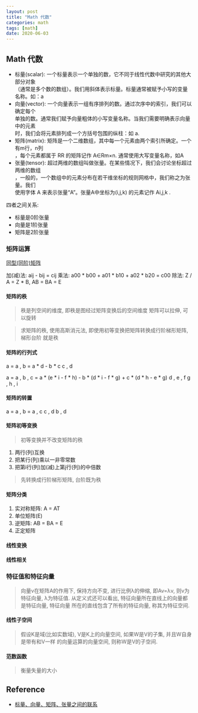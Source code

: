 ```yaml
---
layout: post
title: "Math 代数"
categories: math
tags: [math]
date: 2020-06-03
---
```


## Math 代数

* 标量(scalar): 一个标量表示一个单独的数，它不同于线性代数中研究的其他大部分对象  
    （通常是多个数的数组）。我们用斜体表示标量。标量通常被赋予小写的变量名称。如：a  
* 向量(vector): 一个向量表示一组有序排列的数。通过次序中的索引，我们可以确定每个  
    单独的数。通常我们赋予向量粗体的小写变量名称。当我们需要明确表示向量中的元素  
    时，我们会将元素排列成一个方括号包围的纵柱：如 a.
* 矩阵(matrix): 矩阵是一个二维数组，其中每一个元素由两个索引所确定。一个有m行，n列  
    ，每个元素都属于 RR 的矩阵记作 A∈Rm×n. 通常使用大写变量名称，如A
* 张量(tensor): 超过两维的数组叫做张量。在某些情况下，我们会讨论坐标超过两维的数组  
    ，一般的，一个数组中的元素分布在若干维坐标的规则网格中，我们称之为张量。我们  
    使用字体 A 来表示张量“A”。张量A中坐标为(i,j,k) 的元素记作 Ai,j,k .

四者之间关系:

* 标量是0阶张量
* 向量是1阶张量
* 矩阵是2阶张量

### 矩阵运算

[同型(同阶)矩阵](https://baike.baidu.com/item/%E5%90%8C%E5%9E%8B%E7%9F%A9%E9%98%B5)

加(减)法: aij - bij = cij
乘法: a00 * b00 + a01 * b10 + a02 * b20 = c00
除法: Z / A = Z * B, AB = BA = E

#### 矩阵的秩
> 秩是列空间的维度, 即秩是图经过矩阵变换后的空间维度
> 矩阵可以拉伸, 可以旋转

> 求矩阵的秩, 使用高斯消元法, 即使用初等变换把矩阵转换成行阶梯形矩阵, 梯形台阶
> 就是秩

#### 矩阵的行列式

a = a , b = a * d - b * c
	  c , d  

a = a , b , c = a * (e * i - f * h) - b * (d * i - f * g) + c * (d * h - e * g)
	  d , e , f
		g , h , i

#### 矩阵的转置

a = a , b = a , c
		c , d   b , d

#### 矩阵初等变换

> 初等变换并不改变矩阵的秩

1. 两行(列)互换
2. 把某行(列)乘以一非零常数
3. 把第i行(列)加(减)上第j行(列)的中倍数

> 先转换成行阶梯形矩阵, 台阶既为秩



#### 矩阵分类

1. 实对称矩阵: A = AT
2. 单位矩阵(E) 
3. 逆矩阵: AB = BA = E
4. 正定矩阵

#### 线性变换

#### 线性相关

### 特征值和特征向量

> 向量v在矩阵A的作用下, 保持方向不变, 进行比例λ的伸缩, 即Av=λv, 则v为特征向量,
	λ为特征值. 从定义式还可以看出, 特征向量所在直线上的向量都是特征向量, 特征向量
	所在的直线包含了所有的特征向量, 称其为特征空间.

#### 线性子空间
> 假设K是域(比如实数域), V是K上的向量空间, 如果W是V的子集, 并且W自身是带有和V一样
	的向量运算的向量空间, 则称W是V的子空间.

#### 范数函数

> 衡量失量的大小


## Reference

* [标量、向量、矩阵、张量之间的联系](https://www.cnblogs.com/icmzn/p/11176298.html)
